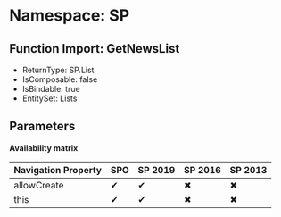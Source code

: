 # Namespace: SP

## Function Import: GetNewsList

- ReturnType: SP.List
- IsComposable: false
- IsBindable: true
- EntitySet: Lists

## Parameters

**Availability matrix**

Navigation Property | SPO | SP 2019 | SP 2016 | SP 2013
----------|-----|---------|---------|--------
allowCreate | ✔ | ✔ | ✖ | ✖
this | ✔ | ✔ | ✖ | ✖
